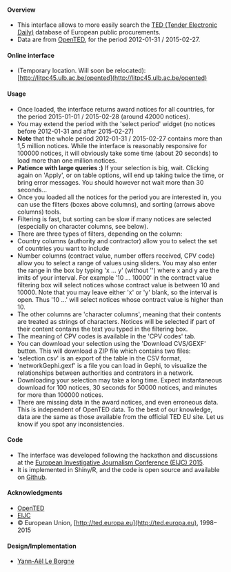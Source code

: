 #### Overview

* This interface allows to more easily search the [TED (Tender Electronic Daily)](http://ted.europa.eu/) database of European public procurements.
* Data are from [OpenTED](http://ted.openspending.org/), for the period 2012-01-31 / 2015-02-27. 

#### Online interface 

* (Temporary location. Will soon be relocated): [http://litpc45.ulb.ac.be/opented](http://litpc45.ulb.ac.be/opented)

#### Usage

* Once loaded, the interface returns award notices for all countries, for the period 2015-01-01 / 2015-02-28 (around 42000 notices).
* You may extend the period with the 'select period' widget (no notices before 2012-01-31 and after 2015-02-27)
* **Note** that the whole period 2012-01-31 / 2015-02-27 contains more than 1,5 million notices. While the interface is reasonably responsive for 100000 notices, it will obviously take some time (about 20 seconds) to load more than one million notices. 
* **Patience with large queries :)** If your selection is big, wait. Clicking again on 'Apply', or on table options, will end up taking twice the time, or bring error messages. You should however not wait more than 30 seconds...
* Once you loaded all the notices for the period you are interested in, you can use the filters (boxes above columns), and sorting (arrows above columns) tools.
* Filtering is fast, but sorting can be slow if many notices are selected (especially on character columns, see below).
* There are three types of filters, depending on the column:
 * Country columns (authority and contractor) allow you to select the set of countries you want to include
 * Number columns (contract value, number offers received, CPV code) allow you to select a range of values using sliders. You may also enter the range in the box by typing 'x ... y' (without '') where x and y are the imits of your interval. For example '10 ... 10000' in the contract value filtering box will select notices whose contract value is between 10 and 10000. Note that you may leave either 'x' or 'y' blank, so the interval is open. Thus '10 ...' will select notices whose contract value is higher than 10.
 * The other columns are 'character columns', meaning that their contents are treated as strings of characters. Notices will be selected if part of their content contains the text you typed in the filtering box. 
* The meaning of CPV codes is available in the 'CPV codes' tab.
* You can download your selection using the 'Download CVS/GEXF' button. This will download a ZIP file which contains two files:
 *  'selection.csv' is an export of the table in the CSV format,
 * 'networkGephi.gexf' is a file you can load in Gephi, to visualize the relationships between authorities and contrators in a network.
* Downloading your selection may take a long time. Expect instantaneous download for 100 notices, 30 seconds for 50000 notices, and minutes for more than 100000 notices. 
* There are missing data in the award notices, and even erroneous data. This is independent of OpenTED data. To the best of our knowledge, data are the same as those available from the official TED EU site. Let us know if you spot any inconsistencies.

#### Code

* The interface was developed following the hackathon and discussions at the [European Investigative Journalism Conference (EIJC) 2015](http://www.journalismfund.eu/EIJC15).
* It is implemented in Shiny/R, and the code is open source and available on [Github](https://github.com/Yannael/OpenTED). 

#### Acknowledgments

* [OpenTED](http://ted.openspending.org)
* [EIJC](http://www.journalismfund.eu/EIJC15)
* © European Union, [http://ted.europa.eu](http://ted.europa.eu), 1998–2015

#### Design/Implementation

* [Yann-Aël Le Borgne](http://www.ulb.ac.be/di/map/yleborgn/)





